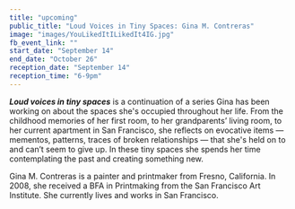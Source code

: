 ```yaml
---
title: "upcoming"
public_title: "Loud Voices in Tiny Spaces: Gina M. Contreras"
image: "images/YouLikedItILikedIt4IG.jpg"
fb_event_link: ""
start_date: "September 14"
end_date: "October 26"
reception_date: "September 14"
reception_time: "6-9pm"
---
```

**_Loud voices in tiny spaces_** is a continuation of a series Gina has been working on about the spaces
she's occupied throughout her life. From the childhood memories of her first room, to her grandparents’ living room, to her
current apartment in San Francisco, she reflects on evocative items —mementos, patterns, traces of broken relationships — that she's held on to and can’t seem to give up. In these tiny spaces she spends her time contemplating the past and creating something new.

Gina M. Contreras is a painter and printmaker from Fresno, California. In 2008, she received a BFA in Printmaking from the San Francisco Art Institute. She currently lives and works in San Francisco.
